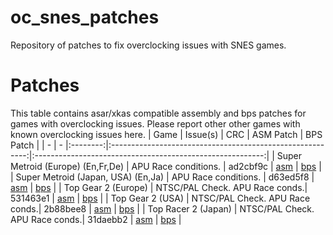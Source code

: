 # oc_snes_patches
Repository of patches to fix overclocking issues with SNES games.

# Patches
This table contains asar/xkas compatible assembly and bps patches for games with overclocking issues. Please report other other games with known overclocking issues here.
| Game                               | Issue(s)                       | CRC      | ASM Patch                                                 | BPS Patch                                                 |
| -                                  | -                              |:--------:|:---------------------------------------------------------:|:---------------------------------------------------------:|
| Super Metroid (Europe) (En,Fr,De)  | APU Race conditions.           | ad2cbf9c | [asm](Super%20Metroid%20(Europe)%20(En%2CFr%2CDe).asm)    | [bps](Super%20Metroid%20(Europe)%20(En%2CFr%2CDe).bps)    |
| Super Metroid (Japan, USA) (En,Ja) | APU Race conditions.           | d63ed5f8 | [asm](Super%20Metroid%20(Japan%2C%20USA)%20(En%2CJa).asm) | [bps](Super%20Metroid%20(Japan%2C%20USA)%20(En%2CJa).bps) |
| Top Gear 2 (Europe)                | NTSC/PAL Check. APU Race conds.| 531463e1 | [asm](Top%20Gear%202%20(Europe).asm)                      | [bps](Top%20Gear%202%20(Europe).bps)                      |
| Top Gear 2 (USA)                   | NTSC/PAL Check. APU Race conds.| 2b88bee8 | [asm](Top%20Gear%202%20(USA).asm)                         | [bps](Top%20Gear%202%20(USA).bps)                         |
| Top Racer 2 (Japan)                | NTSC/PAL Check. APU Race conds.| 31daebb2 | [asm](Top%20Racery%202%20(Japan).asm)                      | [bps](Top%20RRacer%202%20(Japan).bps)                    |

 
